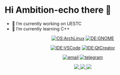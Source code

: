 # Hi Ambition-echo there 👋



- 🔭 I’m currently working on UESTC
- 🌱 I’m currently learning C++

<div align="center">
  
[![OS:ArchLinux](https://img.shields.io/badge/OS-ArchLinux-blue?style=flat-square&logo=arch-linux)](https://archlinux.org)
[![DE:GNOME](https://img.shields.io/badge/DE-GNOME-orange?style=flat-square&logo=gnome)](https://www.gnome.org)

[![IDE:VSCode](https://img.shields.io/badge/IDE-VSCode-blue?style=flat-square&logo=visualstudiocode)](https://code.visualstudio.com/)
[![IDE:QtCreator](https://img.shields.io/badge/IDE-QtCreator-green?style=flat-square&logo=qt)](https://www.qt.io/)

[![email](https://img.shields.io/badge/Email-ambition_echo@outlook.com-blue?style=flat-square&logo=gmail)](mailto:ambition_echo@outlook.com)
[![telegram](https://img.shields.io/badge/Telegram-ambition_echo-blue?style=flat-square&logo=telegram)](https://t.me/ambition_echo)

</div>

<div align="center">
  <a href="https://github.com/vn7n24fzkq/github-profile-summary-cards">
    <img src="https://github-profile-summary-cards.vercel.app/api/cards/profile-details?username=ambition-echo&theme=github" />
  </a>
  <a href="https://github.com/vn7n24fzkq/github-profile-summary-cards">
    <img src="https://github-profile-summary-cards.vercel.app/api/cards/stats?username=ambition-echo&theme=github" />
  </a>
  <a href="https://github.com/vn7n24fzkq/github-profile-summary-cards">
    <img src="https://github-profile-summary-cards.vercel.app/api/cards/repos-per-language?username=ambition-echo&theme=github" />
  </a>
</div>
